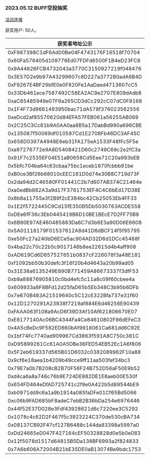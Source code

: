 ### 2023.05.12 BUFF空投抽奖

[活动连接](https://twitter.com/BingLeague/status/1655556866599161856)

获奖用户: 50人。


| 获奖者地址公示 |
| ------------------------------------------ |
| 0xF967398C1dF6Ad00Be04F4743176F16518f70704 |
| 0x60Fa576405d109776Ed07FDFd6500F1B4eD23FC8 |
| 0x9A44826FCB4732043a3770C3150927219f048476 |
| 0x3E57D2e9b97A43299607c8D227a3772B0adA6B4D |
| 0xF9267E4BF29bfE0e0F820Fe1AaDaed4713607cC5 |
| 0x33Db461ece7587492C58EA2AC9e2707E809dAdb8 |
| 0xaC65485949e07F6a265CD3dCc292cC07dC0F8168 |
| 0x1F4F73d9661493950bac71dA578f376023562556 |
| 0xeDcd2af85570620d84EFA57FEB061a56255AB069 |
| 0x2C25C3Cc61b9A0AA0aa8B5a17DabBd990a696CBE |
| 0x135087f50069df010587Cd1E2708Fb46DC3AF45C |
| 0x656D0397A4948E6eb31FA175eA1533F48fFc5F5e |
| 0xa97276772e9A8D5408421D60c2749C68c2e2fC3a |
| 0x91F7c2535EF04E51aB0658Cd5Eee71C20a993bEB |
| 0x5bfc704ba64c63cbaa75bc1eceb1870fcbbb91be |
| 0xB0ce3Bf26b68010cEEC161D0d74e30B8C719d73F |
| 0x2da94d2C46580FF01441C2b7d607AB374C21464e |
| 0xa0edBb882A3a9d17F3761753EF4C4C6bEd17D38E |
| 0x8b8a11755a3f2B9f2cE384bc42Cb25053Eb4FF33 |
| 0x1E2f5722445C9Cd15fE350B5Db5030763ACDE558 |
| 0xDEe6fF36c3Eb0445419B6D10BE1BEcE7D2FF75B8 |
| 0x6B80E97AE460485883Da6C7d3b6E3a90D06E6608 |
| 0x5A01118179F01537612A8d41D6dBCF14f5f95795 |
| 0xe50Fc27a240bD6ECe5ac904AD32D6d1DCc45488f |
| 0x4ba22c70c22b5c9017146b8ee22615d4b4aff908 |
| 0xAD619Cd6D657527651b0837cF226078f3a48E181 |
| 0xf1092bb50b30defc3f16f20b4d4643a20b99ad05 |
| 0x31E38a6135249E890B771459A86673337f3dfF53 |
| 0xb9a88876905810c0bd4efc5c11a8c09f60cbee4a |
| 0x609933a8F8BFd12d25faD65b5Eb348C3b95b6DFb |
| 0x7e670B483A21519640c5C12cE322Bfa737e31f60 |
| 0x12D1270291A23838f7219af884E6d46256E90439 |
| 0xFAAA063f108a9AcD6f39D3Af10Af621806670E07 |
| 0xE8177140Ac06BC4344Fa4Ce84610802F86dEFeC3 |
| 0x4A5cBeDc9F582ED660bAf9918061Ca681dd6C92E |
| 0x1bf74Fc7740ad909967Cd3863f591A8C750c381C |
| 0xD95899261Cc61A0A5DBe36FED54EB52Ec1A6f806 |
| 0x5F2eb619337d565B01D6032c0382089962F10a88 |
| 0x9cf6e18aea1b4209b49cce9ff11aa503fef34bc3 |
| 0x79E7a0b7B208cB2B70F56F24B752D56aF50E9b52 |
| 0xd4ca6a8a746c76b9E724DE882DE1E8aeb00E530f |
| 0x654FD464eDfAD725741c2f9e0A422b5d89544bE9 |
| 0xb0971dd9c6a1a9b1914a085faDFe01Cf65Bd5066 |
| 0xc06b9FAD685bF8adeC7ebB2B36bDa254e6976446 |
| 0x44f52E37D028e3Fdf43928621d6c7220ee3C5292 |
| 0x1078c4c62D2F467f5c3923224C370de530cBA734 |
| 0x08137CB92F47cf127B6488c144da83398a5997a0 |
| 0xDd24665eD047F427164cEF50328828d0e5b0e083 |
| 0x12f5078d1517d64815B5Da138BF6993a2f824833 |
| 0x7A6b606A72004B21bE35DE0aB13074Be9bdc1753 |
